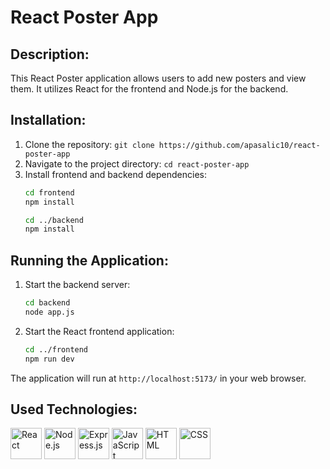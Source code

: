 # React Poster App

## Description:
This React Poster application allows users to add new posters and view them. It utilizes React for the frontend and Node.js for the backend.

## Installation:
1. Clone the repository: `git clone https://github.com/apasalic10/react-poster-app`
2. Navigate to the project directory: `cd react-poster-app`
3. Install frontend and backend dependencies:
   ```bash
   cd frontend
   npm install
   
   cd ../backend
   npm install
   ```

## Running the Application:
1. Start the backend server:
   ```bash
   cd backend
   node app.js
   ```
2. Start the React frontend application:
   ```bash
   cd ../frontend
   npm run dev
   ```

The application will run at `http://localhost:5173/` in your web browser.

## Used Technologies:
<div>
  <img src="https://upload.wikimedia.org/wikipedia/commons/a/a7/React-icon.svg" alt="React" width="50"/>
  <img src="https://upload.wikimedia.org/wikipedia/commons/d/d9/Node.js_logo.svg" alt="Node.js" width="50"/>
   <img src="https://expressjs.com/images/express-facebook-share.png" alt="Express.js" width="50"/>
  <img src="https://upload.wikimedia.org/wikipedia/commons/6/6a/JavaScript-logo.png" alt="JavaScript" width="50"/>
  <img src="https://upload.wikimedia.org/wikipedia/commons/6/61/HTML5_logo_and_wordmark.svg" alt="HTML" width="50"/>
  <img src="https://upload.wikimedia.org/wikipedia/commons/d/d5/CSS3_logo_and_wordmark.svg" alt="CSS" width="50"/>
</div>
